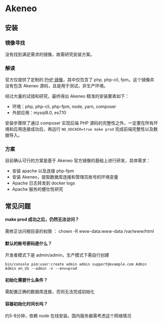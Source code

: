 # Akeneo

## 安装

### 镜像寻找

没有找到满足需求的镜像，故需研究安装方案。


### 解读

官方仅提供了定制的 [PHP 镜像](https://hub.docker.com/r/akeneo/pim-php-base)，其中仅包含了 php, php-cli, fpm。这个镜像并没有包含 Akeneo 源码，且是用于测试，非生产环境。

经过大量的试错和研究，最终得出 Akeneo 精准的安装要素如下：

* 环境：php, php-cli, php-fpm, node, yarn, composer
* 外部应用：mysql8.0, es7.10

安装步骤除了通过 composer 实现后端 PHP 源码的完整性之外，一定要在所有环境和应用连接成功后，再运行 `NO_DOCKER=true make prod` 完成前端完整性以及数据导入。


### 方案

目前确认可行的方案是基于 Akeneo 官方镜像的基础上进行研发，具体需求：

* 安装 apache 以及连接 php-fpm
* 安装 Akeneo，提取数据库连接和管理员账号的环境变量
* Apache 日志转发到 docker logs
* Apache 服务的健壮性研究

## 常见问题

#### make prod 成功之后，仍然无法访问？
需修正访问根目录的权限 ： chown -R www-data:www-data /var/www/html

#### 默认的账号密码是什么？

开发者模式下是 admin/admin，生产模式下需自行创建
```
bin/console pim:user:create admin admin support@example.com Admin Admin en_US --admin -n --env=prod
```

#### 初始化需要什么条件？

需配置正确的数据库连接，否则无法完成初始化

#### 容器初始化时间长吗？

约5-8分钟，依赖 node 在线安装。国内服务器需考虑这个网络情况

